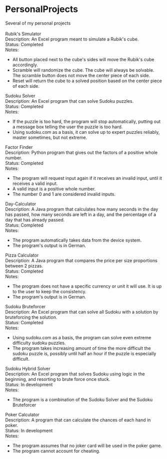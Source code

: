 # PersonalProjects
Several of my personal projects\
\
Rubik's Simulator\
Description: An Excel program meant to simulate a Rubik's cube.\
Status: Completed\
Notes:
- All button placed next to the cube's sides will move the Rubik's cube accordingly.
- Scramble will randomize the cube. The cube will always be solvable. The scramble button does not move the center piece of each side.
- Reset will return the cube to a solved position based on the center piece of each side.

Sudoku Solver\
Description: An Excel program that can solve Sudoku puzzles.\
Status: Completed\
Notes:
- If the puzzle is too hard, the program will stop automatically, putting out a message box telling the user the puzzle is too hard.
- Using sudoku.com as a basis, it can solve up to expert puzzles reliably, master sometimes, but not extreme.

Factor Finder\
Description: Python program that gives out the factors of a positive whole number.\
Status: Completed\
Notes:
- The program will request input again if it receives an invalid input, until it receives a valid input.
- A valid input is a positive whole number.
- The number 0 and 1 are considered invalid inputs.

Day-Calculator\
Description: A Java program that calculates how many seconds in the day has passed, how many seconds are left in a day, and the percentage of a day that has already passed.\
Status: Completed\
Notes:
- The program automatically takes data from the device system.
- The program's output is in German.

Pizza Calculator\
Description: A Java program that compares the price per size proportions between 2 pizzas.\
Status: Completed\
Notes:
- The program does not have a specific currency or unit it will use. It is up to the user to keep the consistency.
- The program's output is in German.

Sudoku Bruteforcer\
Description: An Excel program that can solve all Sudoku with a solution by bruteforcing the solution.\
Status: Completed\
Notes:
- Using sudoku.com as a basis, the program can solve even extreme difficulty sudoku puzzles.
- The program takes increasing amount of time the more difficult the sudoku puzzle is, possibly until half an hour if the puzzle is especially difficult.

Sudoku Hybrid Solver\
Description: An Excel program that solves Sudoku using logic in the beginning, and resorting to brute force once stuck.\
Status: In development\
Notes:
- The program is a combination of the Sudoku Solver and the Sudoku Bruteforcer

Poker Calculator\
Description: A program that can calculate the chances of each hand in poker.\
Status: In development\
Notes:
- The program assumes that no joker card will be used in the poker game.
- The program cannot account for cheating.
